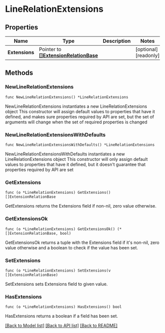 # LineRelationExtensions

## Properties

Name | Type | Description | Notes
------------ | ------------- | ------------- | -------------
**Extensions** | Pointer to [**[]ExtensionRelationBase**](ExtensionRelationBase.md) |  | [optional] [readonly]

## Methods

### NewLineRelationExtensions

`func NewLineRelationExtensions() *LineRelationExtensions`

NewLineRelationExtensions instantiates a new LineRelationExtensions object
This constructor will assign default values to properties that have it defined,
and makes sure properties required by API are set, but the set of arguments
will change when the set of required properties is changed

### NewLineRelationExtensionsWithDefaults

`func NewLineRelationExtensionsWithDefaults() *LineRelationExtensions`

NewLineRelationExtensionsWithDefaults instantiates a new LineRelationExtensions object
This constructor will only assign default values to properties that have it defined,
but it doesn't guarantee that properties required by API are set

### GetExtensions

`func (o *LineRelationExtensions) GetExtensions() []ExtensionRelationBase`

GetExtensions returns the Extensions field if non-nil, zero value otherwise.

### GetExtensionsOk

`func (o *LineRelationExtensions) GetExtensionsOk() (*[]ExtensionRelationBase, bool)`

GetExtensionsOk returns a tuple with the Extensions field if it's non-nil, zero value otherwise
and a boolean to check if the value has been set.

### SetExtensions

`func (o *LineRelationExtensions) SetExtensions(v []ExtensionRelationBase)`

SetExtensions sets Extensions field to given value.

### HasExtensions

`func (o *LineRelationExtensions) HasExtensions() bool`

HasExtensions returns a boolean if a field has been set.

[[Back to Model list]](../README.md#documentation-for-models) [[Back to API list]](../README.md#documentation-for-api-endpoints) [[Back to README]](../README.md)
